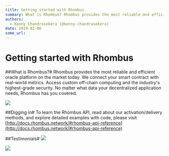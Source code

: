 ```yaml
---
title: Getting started with Rhombus
summary: What is Rhombus? Rhombus provides the most reliable and efficient oracle platform on the market today. We connect your smart contract with real-world metrics. Access custom off-chain computing and the industrys highest-grade security. No matter what data your decentralized application needs, Rhombus has you covered. Digging in To learn the Rhombus API, read about our activation/delivery methods, and explore detailed examples with code, please visit http-//docs.rhombus.network/-rhombus-api-refere
authors:
  - Kenny Chandrasekera (@kenny-chandrasekera)
date: 2019-02-06
some_url: 
---
```


# Getting started with Rhombus


##What is Rhombus?#
Rhombus provides the most reliable and efficient oracle platform on the market today. We connect your smart contract with real-world metrics. Access custom off-chain computing and the industry's highest-grade security. No matter what data your decentralized application needs, Rhombus has you covered.

![](https://api.beta.kauri.io:443/ipfs/QmduH1ACwpF6gu6BGyK48jNSJd2eW1FVLBLBHfTVN7Wi6G)

##Digging in#
To learn the Rhombus API, read about our activation/delivery methods, and explore detailed examples with code, please visit [http://docs.rhombus.network/#rhombus-api-reference](http://docs.rhombus.network/#rhombus-api-reference)


##Testimonials#
![](https://api.beta.kauri.io:443/ipfs/QmcfaHWLE7oXzeckb7zQ8WdTJ1B6vLdrjy5u2KNrBFvNvR)

![](https://api.beta.kauri.io:443/ipfs/QmQ1GHzPr1vwTr2t6xxNHw2ZbqQ2X8XbmuMmeaascz32oi)